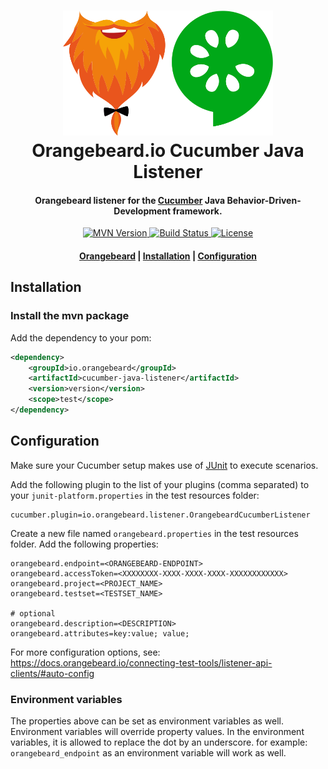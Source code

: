 <h1 align="center">
  <a href="https://github.com/orangebeard-io/cucumber-java-listener">
    <img src="https://raw.githubusercontent.com/orangebeard-io/cucumber-java-listener/master/.github/logo.svg" alt="Orangebeard.io Cucumber Java Listener" height="200">
  </a>
  <br>Orangebeard.io Cucumber Java Listener<br>
</h1>

<h4 align="center">Orangebeard listener for the <a href="https://cucumber.io/" target="_blank" rel="noopener">Cucumber</a> Java Behavior-Driven-Development framework.</h4>

<p align="center">
  <a href="https://repo.maven.apache.org/maven2/io/orangebeard/cucumber-java-listener/">
    <img src="https://img.shields.io/maven-central/v/io.orangebeard/cucumber-java-listener?style=flat-square"
      alt="MVN Version" />
  </a>
  <a href="https://github.com/orangebeard-io/cucumber-java-listener/actions">
    <img src="https://img.shields.io/github/actions/workflow/status/orangebeard-io/cucumber-java-listener/release.yml?branch=main&style=flat-square"
      alt="Build Status" />
  </a>
  <a href="https://github.com/orangebeard-io/cucumber-java-listener/blob/master/LICENSE.txt">
    <img src="https://img.shields.io/github/license/orangebeard-io/cucumber-java-listener?style=flat-square"
      alt="License" />
  </a>
</p>

<div align="center">
  <h4>
    <a href="https://orangebeard.io">Orangebeard</a> |
    <a href="#installation">Installation</a> |
    <a href="#configuration">Configuration</a>
  </h4>
</div>

## Installation

### Install the mvn package

Add the dependency to your pom:
```xml
<dependency>
    <groupId>io.orangebeard</groupId>
    <artifactId>cucumber-java-listener</artifactId>
    <version>version</version>
    <scope>test</scope>
</dependency>
```

## Configuration
Make sure your Cucumber setup makes use of <a href="https://cucumber.io/docs/cucumber/api/#junit">JUnit</a> to execute scenarios. 

Add the following plugin to the list of your plugins (comma separated) to your `junit-platform.properties` in the test resources folder:

```properties
cucumber.plugin=io.orangebeard.listener.OrangebeardCucumberListener
```

Create a new file named `orangebeard.properties` in the test resources folder. Add the following properties:

```properties
orangebeard.endpoint=<ORANGEBEARD-ENDPOINT>
orangebeard.accessToken=<XXXXXXXX-XXXX-XXXX-XXXX-XXXXXXXXXXXX>
orangebeard.project=<PROJECT_NAME>
orangebeard.testset=<TESTSET_NAME>

# optional
orangebeard.description=<DESCRIPTION>
orangebeard.attributes=key:value; value;
```
For more configuration options, see: https://docs.orangebeard.io/connecting-test-tools/listener-api-clients/#auto-config


### Environment variables

The properties above can be set as environment variables as well. Environment variables will override property values. In the environment variables, it is allowed to replace the dot by an underscore.
for example: ```orangebeard_endpoint``` as an environment variable will work as well.

